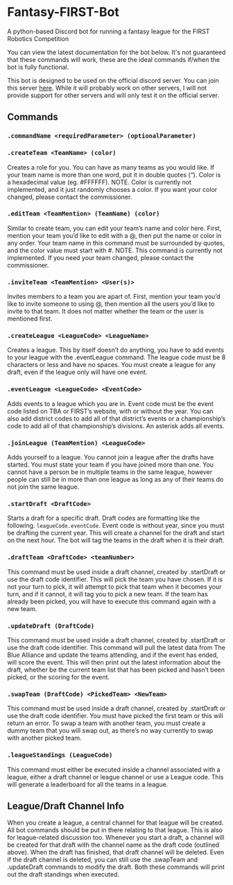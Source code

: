 # Fantasy-FIRST-Bot
A python-based Discord bot for running a fantasy league for the FIRST Robotics Competition

You can view the latest documentation for the bot below. It's not guaranteed that these commands will work, these are 
the ideal commands if/when the bot is fully functional.

This bot is designed to be used on the official discord server. You can join this server [here](http://www.discord.gg/3EfyXd7). 
While it will probably work on other servers, I will not provide support for other servers and will only test it on the 
official server.

## Commands
### `.commandName <requiredParameter> (optionalParameter)`
### `.createTeam <TeamName> (color)`
Creates a role for you. You can have as many teams as you would like. If your team name is more than one word, put it in
double quotes (“). Color is a hexadecimal value (eg. #FFFFFF). NOTE. Color is currently not implemented, and it just 
randomly chooses a color. If you want your color changed, please contact the commissioner.
### `.editTeam <TeamMention> (TeamName) (color)`
Similar to create team, you can edit your team’s name and color here. First, mention your team you’d like to edit with a 
@, then put the name or color in any order. Your team name in this command must be surrounded by quotes, and the color 
value must start with #. NOTE. This command is currently not implemented. If you need your team changed, please contact 
the commissioner.
### `.inviteTeam <TeamMention> <User(s)>`
Invites members to a team you are apart of. First, mention your team you’d like to invite someone to using @, then 
mention all the users you’d like to invite to that team. It does not matter whether the team or the user is mentioned 
first.
### `.createLeague <LeagueCode> <LeagueName>`
Creates a league. This by itself doesn’t do anything, you have to add events to your league with the .eventLeague 
command. The league code must be 8 characters or less and have no spaces. You must create a league for any draft,
even if the league only will have one event.
### `.eventLeague <LeagueCode> <EventCode>`
Adds events to a league which you are in. Event code must be the event code listed on TBA or FIRST’s website, with or 
without the year. You can also add district codes to add all of that district’s events or a championship’s code to add 
all of that championship’s divisions. An asterisk adds all events.
### `.joinLeague (TeamMention) <LeagueCode>`
Adds yourself to a league. You cannot join a league after the drafts have started. You must state your team if you have 
joined more than one. You cannot have a person be in multiple teams in the same league, however people can still be in 
more than one league as long as any of their teams do not join the same league.
### `.startDraft <DraftCode>`
Starts a draft for a specific draft. Draft codes are formatting like the following. `leagueCode.eventCode`. Event code 
is without year, since you must be drafting the current year. This will create a channel for the draft and start on the 
next hour. The bot will tag the teams in the draft when it is their draft.
### `.draftTeam <DraftCode> <teamNumber>`
This command must be used inside a draft channel, created by .startDraft or use the draft code identifier. This will 
pick the team you have chosen. If it is not your turn to pick, it will attempt to pick that team when it becomes your 
turn, and if it cannot, it will tag you to pick a new team. If the team has already been picked, you will have to 
execute this command again with a new team.
### `.updateDraft (DraftCode)`
This command must be used inside a draft channel, created by .startDraft or use the draft code identifier. This command 
will pull the latest data from The Blue Alliance and update the teams attending, and if the event has ended, will score 
the event. This will then print out the latest information about the draft, whether be the current team list that has 
been picked and hasn’t been picked, or the scoring for the event.
### `.swapTeam (DraftCode) <PickedTeam> <NewTeam>`
This command must be used inside a draft channel, created by .startDraft or use the draft code identifier. You must have 
picked the first team or this will return an error. To swap a team with another team, you must create a dummy team that 
you will swap out, as there’s no way currently to swap with another picked team.
### `.leagueStandings (LeagueCode)`
This command must either be executed inside a channel associated with a league, either a draft channel or league channel 
or use a League code. This will generate a leaderboard for all the teams in a league.
## League/Draft Channel Info
When you create a league, a central channel for that league will be created. All bot commands should be put in there 
relating to that league. This is also for league-related discussion too. Whenever you start a draft, a channel will be 
created for that draft with the channel name as the draft code (outlined above). When the draft has finished, that draft 
channel will be deleted. Even if the draft channel is deleted, you can still use the .swapTeam and .updateDraft commands 
to modify the draft. Both these commands will print out the draft standings when executed.
